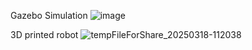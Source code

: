 Gazebo Simulation
![image](https://github.com/user-attachments/assets/f2f8f649-9c1d-4a15-9fcf-f476449d6451)


3D printed robot
![tempFileForShare_20250318-112038](https://github.com/user-attachments/assets/a7ca6a13-2a5d-4a5c-bd24-97a7b8d21124)



